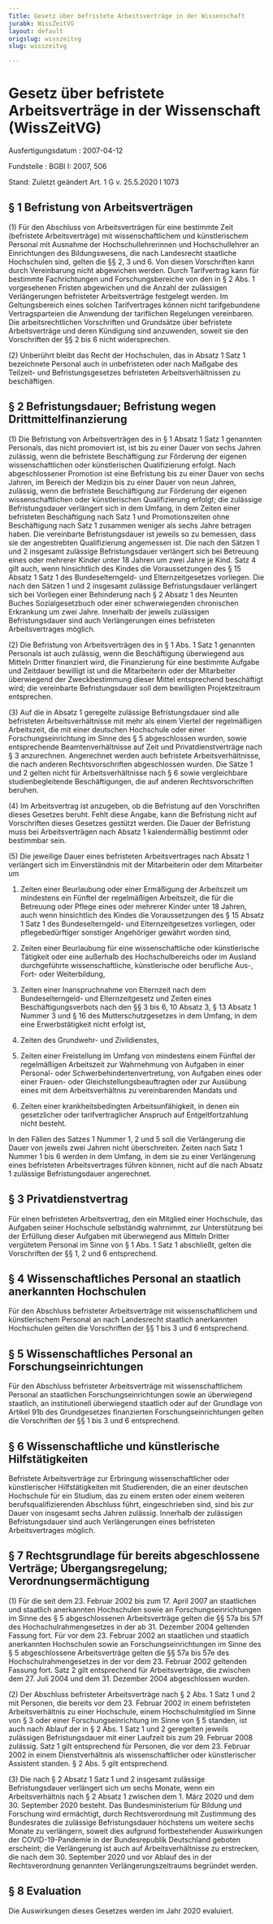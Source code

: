 ```yaml
---
Title: Gesetz über befristete Arbeitsverträge in der Wissenschaft
jurabk: WissZeitVG
layout: default
origslug: wisszeitvg
slug: wisszeitvg

---
```


# Gesetz über befristete Arbeitsverträge in der Wissenschaft (WissZeitVG)

Ausfertigungsdatum
:   2007-04-12

Fundstelle
:   BGBl I: 2007, 506

Stand: Zuletzt geändert Art. 1 G v. 25.5.2020 I 1073


## § 1 Befristung von Arbeitsverträgen

(1) Für den Abschluss von Arbeitsverträgen für eine bestimmte Zeit
(befristete Arbeitsverträge) mit wissenschaftlichem und künstlerischem
Personal mit Ausnahme der Hochschullehrerinnen und Hochschullehrer an
Einrichtungen des Bildungswesens, die nach Landesrecht staatliche
Hochschulen sind, gelten die §§ 2, 3 und 6. Von diesen Vorschriften
kann durch Vereinbarung nicht abgewichen werden. Durch Tarifvertrag
kann für bestimmte Fachrichtungen und Forschungsbereiche von den in §
2 Abs. 1 vorgesehenen Fristen abgewichen und die Anzahl der zulässigen
Verlängerungen befristeter Arbeitsverträge festgelegt werden. Im
Geltungsbereich eines solchen Tarifvertrages können nicht
tarifgebundene Vertragsparteien die Anwendung der tariflichen
Regelungen vereinbaren. Die arbeitsrechtlichen Vorschriften und
Grundsätze über befristete Arbeitsverträge und deren Kündigung sind
anzuwenden, soweit sie den Vorschriften der §§ 2 bis 6 nicht
widersprechen.

(2) Unberührt bleibt das Recht der Hochschulen, das in Absatz 1 Satz 1
bezeichnete Personal auch in unbefristeten oder nach Maßgabe des
Teilzeit- und Befristungsgesetzes befristeten Arbeitsverhältnissen zu
beschäftigen.


## § 2 Befristungsdauer; Befristung wegen Drittmittelfinanzierung

(1) Die Befristung von Arbeitsverträgen des in § 1 Absatz 1 Satz 1
genannten Personals, das nicht promoviert ist, ist bis zu einer Dauer
von sechs Jahren zulässig, wenn die befristete Beschäftigung zur
Förderung der eigenen wissenschaftlichen oder künstlerischen
Qualifizierung erfolgt. Nach abgeschlossener Promotion ist eine
Befristung bis zu einer Dauer von sechs Jahren, im Bereich der Medizin
bis zu einer Dauer von neun Jahren, zulässig, wenn die befristete
Beschäftigung zur Förderung der eigenen wissenschaftlichen oder
künstlerischen Qualifizierung erfolgt; die zulässige Befristungsdauer
verlängert sich in dem Umfang, in dem Zeiten einer befristeten
Beschäftigung nach Satz 1 und Promotionszeiten ohne Beschäftigung nach
Satz 1 zusammen weniger als sechs Jahre betragen haben. Die
vereinbarte Befristungsdauer ist jeweils so zu bemessen, dass sie der
angestrebten Qualifizierung angemessen ist. Die nach den Sätzen 1 und
2 insgesamt zulässige Befristungsdauer verlängert sich bei Betreuung
eines oder mehrerer Kinder unter 18 Jahren um zwei Jahre je Kind. Satz
4 gilt auch, wenn hinsichtlich des Kindes die Voraussetzungen des § 15
Absatz 1 Satz 1 des Bundeselterngeld- und Elternzeitgesetzes
vorliegen. Die nach den Sätzen 1 und 2 insgesamt zulässige
Befristungsdauer verlängert sich bei Vorliegen einer Behinderung nach
§ 2 Absatz 1 des Neunten Buches Sozialgesetzbuch oder einer
schwerwiegenden chronischen Erkrankung um zwei Jahre. Innerhalb der
jeweils zulässigen Befristungsdauer sind auch Verlängerungen eines
befristeten Arbeitsvertrages möglich.

(2) Die Befristung von Arbeitsverträgen des in § 1 Abs. 1 Satz 1
genannten Personals ist auch zulässig, wenn die Beschäftigung
überwiegend aus Mitteln Dritter finanziert wird, die Finanzierung für
eine bestimmte Aufgabe und Zeitdauer bewilligt ist und die
Mitarbeiterin oder der Mitarbeiter überwiegend der Zweckbestimmung
dieser Mittel entsprechend beschäftigt wird; die vereinbarte
Befristungsdauer soll dem bewilligten Projektzeitraum entsprechen.

(3) Auf die in Absatz 1 geregelte zulässige Befristungsdauer sind alle
befristeten Arbeitsverhältnisse mit mehr als einem Viertel der
regelmäßigen Arbeitszeit, die mit einer deutschen Hochschule oder
einer Forschungseinrichtung im Sinne des § 5 abgeschlossen wurden,
sowie entsprechende Beamtenverhältnisse auf Zeit und
Privatdienstverträge nach § 3 anzurechnen. Angerechnet werden auch
befristete Arbeitsverhältnisse, die nach anderen Rechtsvorschriften
abgeschlossen wurden. Die Sätze 1 und 2 gelten nicht für
Arbeitsverhältnisse nach § 6 sowie vergleichbare studienbegleitende
Beschäftigungen, die auf anderen Rechtsvorschriften beruhen.

(4) Im Arbeitsvertrag ist anzugeben, ob die Befristung auf den
Vorschriften dieses Gesetzes beruht. Fehlt diese Angabe, kann die
Befristung nicht auf Vorschriften dieses Gesetzes gestützt werden. Die
Dauer der Befristung muss bei Arbeitsverträgen nach Absatz 1
kalendermäßig bestimmt oder bestimmbar sein.

(5) Die jeweilige Dauer eines befristeten Arbeitsvertrages nach Absatz
1 verlängert sich im Einverständnis mit der Mitarbeiterin oder dem
Mitarbeiter um

1.  Zeiten einer Beurlaubung oder einer Ermäßigung der Arbeitszeit um
    mindestens ein Fünftel der regelmäßigen Arbeitszeit, die für die
    Betreuung oder Pflege eines oder mehrerer Kinder unter 18 Jahren, auch
    wenn hinsichtlich des Kindes die Voraussetzungen des § 15 Absatz 1
    Satz 1 des Bundeselterngeld- und Elternzeitgesetzes vorliegen, oder
    pflegebedürftiger sonstiger Angehöriger gewährt worden sind,


2.  Zeiten einer Beurlaubung für eine wissenschaftliche oder künstlerische
    Tätigkeit oder eine außerhalb des Hochschulbereichs oder im Ausland
    durchgeführte wissenschaftliche, künstlerische oder berufliche Aus-,
    Fort- oder Weiterbildung,


3.  Zeiten einer Inanspruchnahme von Elternzeit nach dem Bundeselterngeld-
    und Elternzeitgesetz und Zeiten eines Beschäftigungsverbots nach den
    §§ 3 bis 6, 10 Absatz 3, § 13 Absatz 1 Nummer 3 und § 16 des
    Mutterschutzgesetzes in dem Umfang, in dem eine Erwerbstätigkeit nicht
    erfolgt ist,


4.  Zeiten des Grundwehr- und Zivildienstes,


5.  Zeiten einer Freistellung im Umfang von mindestens einem Fünftel der
    regelmäßigen Arbeitszeit zur Wahrnehmung von Aufgaben in einer
    Personal- oder Schwerbehindertenvertretung, von Aufgaben eines oder
    einer Frauen- oder Gleichstellungsbeauftragten oder zur Ausübung eines
    mit dem Arbeitsverhältnis zu vereinbarenden Mandats und


6.  Zeiten einer krankheitsbedingten Arbeitsunfähigkeit, in denen ein
    gesetzlicher oder tarifvertraglicher Anspruch auf Entgeltfortzahlung
    nicht besteht.



In den Fällen des Satzes 1 Nummer 1, 2 und 5 soll die Verlängerung die
Dauer von jeweils zwei Jahren nicht überschreiten. Zeiten nach Satz 1
Nummer 1 bis 6 werden in dem Umfang, in dem sie zu einer Verlängerung
eines befristeten Arbeitsvertrages führen können, nicht auf die nach
Absatz 1 zulässige Befristungsdauer angerechnet.


## § 3 Privatdienstvertrag

Für einen befristeten Arbeitsvertrag, den ein Mitglied einer
Hochschule, das Aufgaben seiner Hochschule selbständig wahrnimmt, zur
Unterstützung bei der Erfüllung dieser Aufgaben mit überwiegend aus
Mitteln Dritter vergütetem Personal im Sinne von § 1 Abs. 1 Satz 1
abschließt, gelten die Vorschriften der §§ 1, 2 und 6 entsprechend.


## § 4 Wissenschaftliches Personal an staatlich anerkannten Hochschulen

Für den Abschluss befristeter Arbeitsverträge mit wissenschaftlichem
und künstlerischem Personal an nach Landesrecht staatlich anerkannten
Hochschulen gelten die Vorschriften der §§ 1 bis 3 und 6 entsprechend.


## § 5 Wissenschaftliches Personal an Forschungseinrichtungen

Für den Abschluss befristeter Arbeitsverträge mit wissenschaftlichem
Personal an staatlichen Forschungseinrichtungen sowie an überwiegend
staatlich, an institutionell überwiegend staatlich oder auf der
Grundlage von Artikel 91b des Grundgesetzes finanzierten
Forschungseinrichtungen gelten die Vorschriften der §§ 1 bis 3 und 6
entsprechend.


## § 6 Wissenschaftliche und künstlerische Hilfstätigkeiten

Befristete Arbeitsverträge zur Erbringung wissenschaftlicher oder
künstlerischer Hilfstätigkeiten mit Studierenden, die an einer
deutschen Hochschule für ein Studium, das zu einem ersten oder einem
weiteren berufsqualifizierenden Abschluss führt, eingeschrieben sind,
sind bis zur Dauer von insgesamt sechs Jahren zulässig. Innerhalb der
zulässigen Befristungsdauer sind auch Verlängerungen eines befristeten
Arbeitsvertrages möglich.


## § 7 Rechtsgrundlage für bereits abgeschlossene Verträge; Übergangsregelung; Verordnungsermächtigung

(1) Für die seit dem 23. Februar 2002 bis zum 17. April 2007 an
staatlichen und staatlich anerkannten Hochschulen sowie an
Forschungseinrichtungen im Sinne des § 5 abgeschlossenen
Arbeitsverträge gelten die §§ 57a bis 57f des Hochschulrahmengesetzes
in der ab 31. Dezember 2004 geltenden Fassung fort. Für vor dem 23.
Februar 2002 an staatlichen und staatlich anerkannten Hochschulen
sowie an Forschungseinrichtungen im Sinne des § 5 abgeschlossene
Arbeitsverträge gelten die §§ 57a bis 57e des Hochschulrahmengesetzes
in der vor dem 23. Februar 2002 geltenden Fassung fort. Satz 2 gilt
entsprechend für Arbeitsverträge, die zwischen dem 27. Juli 2004 und
dem 31. Dezember 2004 abgeschlossen wurden.

(2) Der Abschluss befristeter Arbeitsverträge nach § 2 Abs. 1 Satz 1
und 2 mit Personen, die bereits vor dem 23. Februar 2002 in einem
befristeten Arbeitsverhältnis zu einer Hochschule, einem
Hochschulmitglied im Sinne von § 3 oder einer Forschungseinrichtung im
Sinne von § 5 standen, ist auch nach Ablauf der in § 2 Abs. 1 Satz 1
und 2 geregelten jeweils zulässigen Befristungsdauer mit einer
Laufzeit bis zum 29. Februar 2008 zulässig. Satz 1 gilt entsprechend
für Personen, die vor dem 23. Februar 2002 in einem Dienstverhältnis
als wissenschaftlicher oder künstlerischer Assistent standen. § 2 Abs.
5 gilt entsprechend.

(3) Die nach § 2 Absatz 1 Satz 1 und 2 insgesamt zulässige
Befristungsdauer verlängert sich um sechs Monate, wenn ein
Arbeitsverhältnis nach § 2 Absatz 1 zwischen dem 1. März 2020 und dem
30\. September 2020 besteht. Das Bundesministerium für Bildung und
Forschung wird ermächtigt, durch Rechtsverordnung mit Zustimmung des
Bundesrates die zulässige Befristungsdauer höchstens um weitere sechs
Monate zu verlängern, soweit dies aufgrund fortbestehender
Auswirkungen der COVID-19-Pandemie in der Bundesrepublik Deutschland
geboten erscheint; die Verlängerung ist auch auf ­Arbeitsverhältnisse
zu erstrecken, die nach dem 30. September 2020 und vor Ablauf des in
der Rechtsverordnung genannten Verlängerungszeitraums begründet
werden.


## § 8 Evaluation

Die Auswirkungen dieses Gesetzes werden im Jahr 2020 evaluiert.

